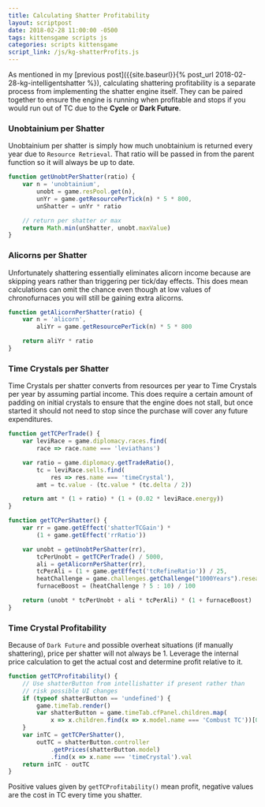 ```yaml
---
title: Calculating Shatter Profitability
layout: scriptpost
date: 2018-02-28 11:00:00 -0500
tags: kittensgame scripts js
categories: scripts kittensgame
script_link: /js/kg-shatterProfits.js
---
```


As mentioned in my [previous post]({{site.baseurl}}{% post_url
2018-02-28-kg-intelligentshatter %}), calculating shattering
profitability is a separate process from implementing the shatter
engine itself.  They can be paired together to ensure the engine is
running when profitable and stops if you would run out of TC due to
the **Cycle** or **Dark Future**.

### Unobtainium per Shatter

Unobtainium per shatter is simply how much unobtainium is returned
every year due to `Resource Retrieval`.  That ratio will be passed in
from the parent function so it will always be up to date.

```js
function getUnobtPerShatter(ratio) {
    var n = 'unobtainium',
        unobt = game.resPool.get(n),
        unYr = game.getResourcePerTick(n) * 5 * 800,
        unShatter = unYr * ratio

    // return per shatter or max
    return Math.min(unShatter, unobt.maxValue)
}
```

### Alicorns per Shatter

Unfortunately shattering essentially eliminates alicorn income because
are skipping years rather than triggering per tick/day effects.  This
does mean calculations can omit the chance even though at low values
of chronofurnaces you will still be gaining extra alicorns.

```js
function getAlicornPerShatter(ratio) {
    var n = 'alicorn',
        aliYr = game.getResourcePerTick(n) * 5 * 800

    return aliYr * ratio
}
```

### Time Crystals per Shatter

Time Crystals per shatter converts from resources per year to Time
Crystals per year by assuming partial income.  This does require a
certain amount of padding on initial crystals to ensure that the
engine does not stall, but once started it should not need to stop
since the purchase will cover any future expenditures.

```js
function getTCPerTrade() {
    var leviRace = game.diplomacy.races.find(
        race => race.name === 'leviathans')

    var ratio = game.diplomacy.getTradeRatio(),
        tc = leviRace.sells.find(
            res => res.name === 'timeCrystal'),
        amt = tc.value - (tc.value * (tc.delta / 2))

    return amt * (1 + ratio) * (1 + (0.02 * leviRace.energy))
}

function getTCPerShatter() {
    var rr = game.getEffect('shatterTCGain') *
        (1 + game.getEffect('rrRatio'))

    var unobt = getUnobtPerShatter(rr),
        tcPerUnobt = getTCPerTrade() / 5000,
        ali = getAlicornPerShatter(rr),
        tcPerAli = (1 + game.getEffect('tcRefineRatio')) / 25,
        heatChallenge = game.challenges.getChallenge("1000Years").researched,
        furnaceBoost = (heatChallenge ? 5 : 10) / 100

    return (unobt * tcPerUnobt + ali * tcPerAli) * (1 + furnaceBoost)
}
```

### Time Crystal Profitability

Because of `Dark Future` and possible overheat situations (if manually
shattering), price per shatter will not always be 1.  Leverage the
internal price calculation to get the actual cost and determine profit
relative to it.

```js
function getTCProfitability() {
    // Use shatterButton from intellishatter if present rather than
    // risk possible UI changes
    if (typeof shatterButton == 'undefined') {
        game.timeTab.render()
        var shatterButton = game.timeTab.cfPanel.children.map(
            x => x.children.find(x => x.model.name === 'Combust TC'))[0]
    }
    var inTC = getTCPerShatter(),
        outTC = shatterButton.controller
            .getPrices(shatterButton.model)
            .find(x => x.name === 'timeCrystal').val
    return inTC - outTC
}
```

Positive values given by `getTCProfitability()` mean profit, negative
values are the cost in TC every time you shatter.
